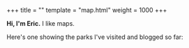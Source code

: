 +++
title = ""
template = "map.html"
weight = 1000
+++

**Hi, I'm Eric.** I like maps.

Here's one showing the parks I've visited and blogged so far:
